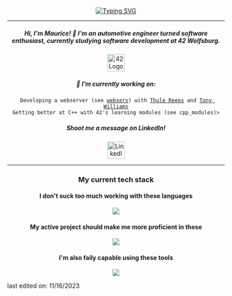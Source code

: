 <div align="center">
	<!-- <code>🦛 This world needs more hippos 🦛</code><br> -->
  <!-- Typing SVG by DenverCoder1 - https://github.com/DenverCoder1/readme-typing-svg -->
<a href="https://git.io/typing-svg"><img src="https://readme-typing-svg.demolab.com?font=Fira+Code&weight=600&size=12&duration=2800&pause=100&color=F7F7F7&center=true&random=false&width=435&height=30&separator=%3C&lines=%F0%9F%A6%9B+this+world+needs+more+hippos+%F0%9F%A6%9B" alt="Typing SVG" /></a><br>
<!-- <a href="https://git.io/typing-svg"><img src="https://readme-typing-svg.demolab.com?font=Fira+Code&weight=600&size=12&duration=2800&color=F7F7F7&center=true&random=false&width=435&height=30&separator=%3C&lines=while+(%F0%9F%A6%9B)+%7B%3CHippo.add(Melon);%3CHippo%2B%2B;%3C%7D" alt="Typing SVG" /></a> -->
</div>

---

<div align="center">
  <h5>Hi, I'm Maurice! 👋 I'm an automotive engineer turned software enthusiast,
currently studying software development at 42 Wolfsburg.</h5>
	<a href= "https://42wolfsburg.de/"><img width="40px" alt="42Logo" src="https://github.com/Mowriez/Mowriez/assets/47814311/c4339e9c-8060-4980-9aa6-f95d0484b510"/></a>

<h5>🔭 I’m currently working on:</h5>
<code>Developing a webserver (see <a href="https::github.com/Mowriez/webserv">webserv</a>) with <a href= "https://github.com/thule-re/">Thule Reeps</a> and <a href="https://github.com/tonywilliamspiano">Tony Williams</a></code> <br>
<code>Getting better at C++ with 42's learning modules (see <a href"https://github.com/Mowriez/cpp-modules">cpp_modules)></a></code>

  <h5>Shoot me a message on LinkedIn!</h5>
	<a href="https://www.linkedin.com/in/mtrautne/"><img width="40px" alt="LinkedIn" src="https://i.imgur.com/QtuMZjB.png"/></a>
</div>

---

<div align="center">
  <h3> My current tech stack </h3>
  <h4>I don't suck too much working with these languages</h4>
  <a href="https://skillicons.dev">
    <img src="https://skillicons.dev/icons?i=c,cpp,html,css,js,bash, shell" /></a><br>

  <h4>My active project should make me more proficient in these</h4>
    <a href="https://skillicons.dev">
    <img src="https://skillicons.dev/icons?i=python,docker,html,css,js" /></a>

  <h4> I'm also faily capable using these tools </h4>
   <a href="https://skillicons.dev">
    <img src="https://skillicons.dev/icons?i=git,github,vscode,postman,linux" /></a>
</div>

<p>last edited on: 11/16/2023</p>
